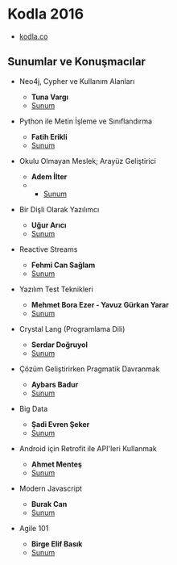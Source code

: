 # Kodla 2016
* [kodla.co](http://2016.kodla.co/)

## Sunumlar ve Konuşmacılar
* Neo4j, Cypher ve Kullanım Alanları
  - **Tuna Vargı**
  - [Sunum](Sunum-1/)

* Python ile Metin İşleme ve Sınıflandırma
  - **Fatih Erikli**
  - [Sunum](Sunum-2/)

* Okulu Olmayan Meslek; Arayüz Geliştirici
  - **Adem İlter**
  - - [Sunum](Sunum-3/)

* Bir Dişli Olarak Yazılımcı
  - **Uğur Arıcı**
  - [Sunum](Sunum-4/)

* Reactive Streams
  - **Fehmi Can Sağlam**
  - [Sunum](Sunum-5/)

* Yazılım Test Teknikleri
  - **Mehmet Bora Ezer - Yavuz Gürkan Yarar**
  - [Sunum](Sunum-6/)

* Crystal Lang (Programlama Dili)
  - **Serdar Doğruyol**
  - [Sunum](Sunum-7/)

* Çözüm Geliştirirken Pragmatik Davranmak
  - **Aybars Badur**
  - [Sunum](Sunum-8/)

* Big Data
  - **Şadi Evren Şeker**
  - [Sunum](Sunum-9/)

* Android için Retrofit ile API'leri Kullanmak
  - **Ahmet Menteş**
  - [Sunum](Sunum-10/)

* Modern Javascript
  - **Burak Can**
  - [Sunum](Sunum-11/)

* Agile 101
  - **Birge Elif Basık**
  - [Sunum](Sunum-12/)
